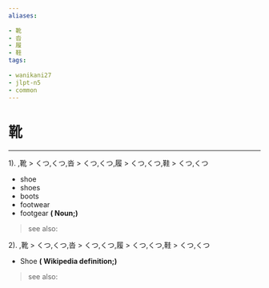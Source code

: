 ```yaml
---
aliases:
    
- 靴
- 沓
- 履
- 鞋
tags:
    
- wanikani27
- jlpt-n5
- common
---
```


# 靴
---
1).
,靴 > くつ,くつ,沓 > くつ,くつ,履 > くつ,くつ,鞋 > くつ,くつ

- shoe
- shoes
- boots
- footwear
- footgear
**( Noun;)**
> see also: 
            
2).
,靴 > くつ,くつ,沓 > くつ,くつ,履 > くつ,くつ,鞋 > くつ,くつ

- Shoe
**( Wikipedia definition;)**
> see also: 
            